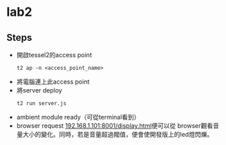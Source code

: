 # lab2

## Steps
- 開啟tessel2的access point
	```
	t2 ap -n <access_point_name>
	```
- 將電腦連上此access point
- 將server deploy
	```
	t2 run server.js
	```
- ambient module ready（可從terminal看到） 
- browser request [192.168.1.101:8001/display.html](192.168.1.101:8001/display.html)便可以從 browser觀看音量大小的變化。同時，若是音量超過閥值，便會使開發版上的led燈閃爍。
